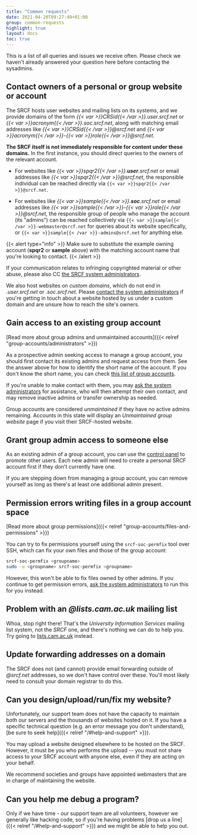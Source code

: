 ```yaml
---
title: "Common requests"
date: 2021-04-20T09:27:49+01:00
group: common-requests
highlight: true
layout: docs
toc: true
---
```


This is a list of all queries and issues we receive often. Please check we haven't already answered your question here before contacting the sysadmins.

## Contact owners of a personal or group website or account

The SRCF hosts user websites and mailing lists on its systems, and we
provide domains of the form *{{< var >}}CRSid{{< /var >}}.user.srcf.net*
or *{{< var >}}acronym{{< /var >}}.soc.srcf.net*, along with matching
email addresses like *{{< var >}}CRSid{{< /var >}}@srcf.net* and
*{{< var >}}acronym{{< /var >}}-{{< var >}}role{{< /var >}}@srcf.net*.

**The SRCF itself is not immediately responsible for content under these
domains.** In the first instance, you should direct queries to the
owners of the relevant account.

* For websites like *{{< var >}}spqr2{{< /var >}}.**user**.srcf.net*
  or email addresses like *{{< var >}}spqr2{{< /var >}}@srcf.net*,
  the responsible individual can be reached directly via
  `{{< var >}}spqr2{{< /var >}}@srcf.net`.

* For websites like *{{< var >}}sample{{< /var >}}.**soc**.srcf.net*
  or email addresses like
  *{{< var >}}sample{{< /var >}}-{{< var >}}role{{< /var >}}@srcf.net*,
  the responsible group of people who manage the account (its "admins")
  can be reached collectively via
  `{{< var >}}sample{{< /var >}}-webmaster@srcf.net` for queries about
  its website specifically, or
  `{{< var >}}sample{{< /var >}}-admins@srcf.net` for anything else.

{{< alert type="info" >}}
Make sure to substitute the example owning account (**spqr2** or
**sample** above) with the matching account name that you're looking to
contact.
{{< /alert >}}

If your communication relates to infringing copyrighted material or
other abuse, please also CC [the SRCF system
administrators](https://www.srcf.net/contact).

We also host websites on *custom domains*, which do not end in
*.user.srcf.net* or *.soc.srcf.net*.  Please [contact the system
administrators](https://www.srcf.net/contact) if you're getting in
touch about a website hosted by us under a custom domain and are
unsure how to reach the site's owners.

## Gain access to an existing group account

[Read more about group admins and unmaintained
accounts]({{< relref "group-accounts/administrators" >}})

As a prospective admin seeking access to manage a group account, you
should first contact its existing admins and request access from them.
See the answer above for how to identify the short name of the account.
If you don't know the short name, you can check [this list of group
accounts](https://www.srcf.net/groups).

If you're unable to make contact with them, you may [ask the system
administrators](https://www.srcf.net/contact) for assistance, who will
then attempt their own contact, and may remove inactive admins or
transfer ownership as needed.

Group accounts are considered *unmaintained* if they have no active
admins remaining. Accounts in this state will display an *Unmaintained
group website* page if you visit their SRCF-hosted website.

## Grant group admin access to someone else

As an existing admin of a group account, you can use the [control
panel](https://control.srcf.net) to promote other users. Each new admin
will need to create a personal SRCF account first if they don't
currently have one.

If you are stepping down from managing a group account, you can remove
yourself as long as there's at least one additional admin present.

## Permission errors writing files in a group account space

[Read more about group permissions]({{< relref "group-accounts/files-and-permissions" >}})

You can try to fix permissions yourself using the `srcf-soc-permfix`
tool over SSH, which can fix your own files and those of the group
account:

```bash
srcf-soc-permfix <groupname>
sudo -u <groupname> srcf-soc-permfix <groupname>
```

However, this won't be able to fix files owned by other admins. If you
continue to get permission errors, [ask the system
administrators](https://www.srcf.net/contact) to run this for you
instead.

## Problem with an *\@lists.cam.ac.uk* mailing list

Whoa, stop right there! That's the *University Information Services*
mailing list system, not the *SRCF* one, and there's nothing we can do
to help you. Try going to
[lists.cam.ac.uk](https://lists.cam.ac.uk/mailman/) instead.

## Update forwarding addresses on a domain

The SRCF does not (and cannot) provide email forwarding outside of
*\@srcf.net* addresses, so we don't have control over these. You'll
most likely need to consult your domain registrar to do this.

## Can you design/upload/run/fix my website?

Unfortunately, our support team does not have the capacity to maintain
both our servers and the thousands of websites hosted on it. If you have
a specific technical question (e.g. an error message you don't
understand), [be sure to seek help]({{< relref "/#help-and-support" >}}).

You may upload a website designed elsewhere to be hosted on the SRCF.
However, it must be you who performs the upload -- you must not share
access to your SRCF account with anyone else, even if they are acting on
your behalf.

We recommend societies and groups have appointed webmasters that are in charge of maintaining the website.

## Can you help me debug a program?

Only if we have time - our support team are all volunteers, however we
generally like hacking code, so if you're having problems [drop us a line]({{< relref "/#help-and-support" >}}) and we might be able to help you out.

